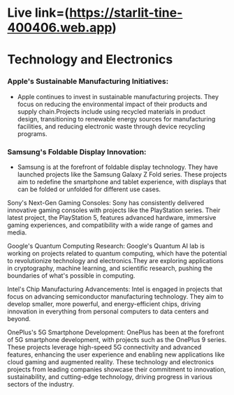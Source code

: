 # Live link=(https://starlit-tine-400406.web.app)

# Technology and Electronics


### Apple's Sustainable Manufacturing Initiatives:
- Apple continues to invest in sustainable manufacturing projects. They focus on reducing the environmental impact of their products and supply chain.Projects include using recycled materials in product design, transitioning to renewable energy sources for manufacturing facilities, and reducing electronic waste through device recycling programs.

### Samsung's Foldable Display Innovation:
- Samsung is at the forefront of foldable display technology. They have launched projects like the Samsung Galaxy Z Fold series.
These projects aim to redefine the smartphone and tablet experience, with displays that can be folded or unfolded for different use cases.

Sony's Next-Gen Gaming Consoles:
Sony has consistently delivered innovative gaming consoles with projects like the PlayStation series.
Their latest project, the PlayStation 5, features advanced hardware, immersive gaming experiences, and compatibility with a wide range of games and media.

Google's Quantum Computing Research:
Google's Quantum AI lab is working on projects related to quantum computing, which have the potential to revolutionize technology and electronics.They are exploring applications in cryptography, machine learning, and scientific research, pushing the boundaries of what's possible in computing.

Intel's Chip Manufacturing Advancements:
Intel is engaged in projects that focus on advancing semiconductor manufacturing technology.
They aim to develop smaller, more powerful, and energy-efficient chips, driving innovation in everything from personal computers to data centers and beyond.

OnePlus's 5G Smartphone Development:
OnePlus has been at the forefront of 5G smartphone development, with projects such as the OnePlus 9 series.
These projects leverage high-speed 5G connectivity and advanced features, enhancing the user experience and enabling new applications like cloud gaming and augmented reality.
These technology and electronics projects from leading companies showcase their commitment to innovation, sustainability, and cutting-edge technology, driving progress in various sectors of the industry.

